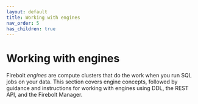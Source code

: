 ```yaml
---
layout: default
title: Working with engines
nav_order: 5
has_children: true
---
```


# Working with engines

Firebolt _engines_ are compute clusters that do the work when you run SQL jobs on your data. This section covers engine concepts, followed by guidance and instructions for working with engines using DDL, the REST API, and the Firebolt Manager.
